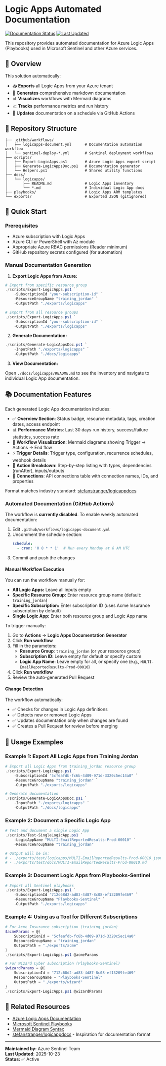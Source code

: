 # Logic Apps Automated Documentation

[![Documentation Status](https://img.shields.io/badge/Documentation-Automated-brightgreen)](./docs/logicapps)
[![Last Updated](https://img.shields.io/badge/Last%20Updated-See%20Docs-blue)](./docs/logicapps)

This repository provides automated documentation for Azure Logic Apps (Playbooks) used in Microsoft Sentinel and other Azure services.

## 🎯 Overview

This solution automatically:
- 📥 **Exports** all Logic Apps from your Azure tenant
- 📝 **Generates** comprehensive markdown documentation
- 📊 **Visualizes** workflows with Mermaid diagrams
- 📈 **Tracks** performance metrics and run history
- 🔄 **Updates** documentation on a schedule via GitHub Actions

## 📁 Repository Structure

```
├── .github/workflows/
│   ├── logicapps-document.yml      # Documentation automation workflow
│   └── sentinel-deploy-*.yml       # Sentinel deployment workflows
├── scripts/
│   ├── Export-LogicApps.ps1        # Azure Logic Apps export script
│   ├── Generate-LogicAppsDoc.ps1   # Documentation generator
│   └── Helpers.ps1                 # Shared utility functions
├── docs/
│   └── logicapps/
│       ├── README.md               # Logic Apps inventory
│       └── *.md                    # Individual Logic App docs
├── playbooks/                      # Logic Apps ARM templates
└── exports/                        # Exported JSON (gitignored)
```

## 🚀 Quick Start

### Prerequisites

- Azure subscription with Logic Apps
- Azure CLI or PowerShell with Az module
- Appropriate Azure RBAC permissions (Reader minimum)
- GitHub repository secrets configured (for automation)

### Manual Documentation Generation

1. **Export Logic Apps from Azure:**

```powershell
# Export from specific resource group
./scripts/Export-LogicApps.ps1 `
    -SubscriptionId "your-subscription-id" `
    -ResourceGroupName "training_jordan" `
    -OutputPath "./exports/logicapps"

# Export from all resource groups
./scripts/Export-LogicApps.ps1 `
    -SubscriptionId "your-subscription-id" `
    -OutputPath "./exports/logicapps"
```

2. **Generate Documentation:**

```powershell
./scripts/Generate-LogicAppsDoc.ps1 `
    -InputPath "./exports/logicapps" `
    -OutputPath "./docs/logicapps"
```

3. **View Documentation:**

Open `./docs/logicapps/README.md` to see the inventory and navigate to individual Logic App documentation.

## 📚 Documentation Features

Each generated Logic App documentation includes:

- ✅ **Overview Section**: Status badge, resource metadata, tags, creation dates, access endpoint
- 📊 **Performance Metrics**: Last 30 days run history, success/failure statistics, success rate
- 🔄 **Workflow Visualization**: Mermaid diagrams showing Trigger → Actions → End flow
- ⚡ **Trigger Details**: Trigger type, configuration, recurrence schedules, webhook details
- 🎯 **Action Breakdown**: Step-by-step listing with types, dependencies (runAfter), inputs/outputs
- 🔌 **Connections**: API connections table with connection names, IDs, and properties

Format matches industry standard: [stefanstranger/logicappdocs](https://github.com/stefanstranger/logicappdocs)

### Automated Documentation (GitHub Actions)

The workflow is **currently disabled**. To enable weekly automated documentation:

1. Edit `.github/workflows/logicapps-document.yml`
2. Uncomment the schedule section:
   ```yaml
   schedule:
     - cron: '0 8 * * 1'  # Run every Monday at 8 AM UTC
   ```
3. Commit and push the changes

#### Manual Workflow Execution

You can run the workflow manually for:
- **All Logic Apps:** Leave all inputs empty
- **Specific Resource Group:** Enter resource group name (default: `training_jordan`)
- **Specific Subscription:** Enter subscription ID (uses Acme Insurance subscription by default)
- **Single Logic App:** Enter both resource group and Logic App name

To trigger manually:
1. Go to **Actions** → **Logic Apps Documentation Generator**
2. Click **Run workflow**
3. Fill in the parameters:
   - **Resource Group**: `training_jordan` (or your resource group)
   - **Subscription ID**: Leave empty for default or specify custom
   - **Logic App Name**: Leave empty for all, or specify one (e.g., `MULTI-EmailReportedResults-Prod-00010`)
4. Click **Run workflow**
5. Review the auto-generated Pull Request

#### Change Detection

The workflow automatically:
- ✅ Checks for changes in Logic App definitions
- ✅ Detects new or removed Logic Apps
- ✅ Updates documentation only when changes are found
- ✅ Creates a Pull Request for review before merging

## 📖 Usage Examples

### Example 1: Export All Logic Apps from Training Jordan

```powershell
# Export all Logic Apps from training_jordan resource group
./scripts/Export-LogicApps.ps1 `
    -SubscriptionId "5cfeafdb-fc6b-4d09-971d-3320c5ec14a0" `
    -ResourceGroupName "training_jordan" `
    -OutputPath "./exports/logicapps"

# Generate documentation
./scripts/Generate-LogicAppsDoc.ps1 `
    -InputPath "./exports/logicapps" `
    -OutputPath "./docs/logicapps"
```

### Example 2: Document a Specific Logic App

```powershell
# Test and document a single Logic App
./scripts/Test-SingleLogicApp.ps1 `
    -LogicAppName "MULTI-EmailReportedResults-Prod-00010" `
    -ResourceGroupName "training_jordan"

# Output will be in:
# - ./exports/test/logicapps/MULTI-EmailReportedResults-Prod-00010.json
# - ./exports/test/docs/MULTI-EmailReportedResults-Prod-00010.md
```

### Example 3: Document Logic Apps from Playbooks-Sentinel

```powershell
# Export all Sentinel playbooks
./scripts/Export-LogicApps.ps1 `
    -SubscriptionId "712c68d2-ad83-4d87-8c08-ef13209fe469" `
    -ResourceGroupName "Playbooks-Sentinel" `
    -OutputPath "./exports/logicapps"
```

### Example 4: Using as a Tool for Different Subscriptions

```powershell
# For Acme Insurance subscription (training_jordan)
$acmeParams = @{
    SubscriptionId = "5cfeafdb-fc6b-4d09-971d-3320c5ec14a0"
    ResourceGroupName = "training_jordan"
    OutputPath = "./exports/acme"
}
./scripts/Export-LogicApps.ps1 @acmeParams

# For Wizard Cyber subscription (Playbooks-Sentinel)
$wizardParams = @{
    SubscriptionId = "712c68d2-ad83-4d87-8c08-ef13209fe469"
    ResourceGroupName = "Playbooks-Sentinel"
    OutputPath = "./exports/wizard"
}
./scripts/Export-LogicApps.ps1 @wizardParams
```

## 🔗 Related Resources

- [Azure Logic Apps Documentation](https://docs.microsoft.com/azure/logic-apps/)
- [Microsoft Sentinel Playbooks](https://docs.microsoft.com/azure/sentinel/automate-responses-with-playbooks)
- [Mermaid Diagram Syntax](https://mermaid.js.org/)
- [stefanstranger/logicappdocs](https://github.com/stefanstranger/logicappdocs) - Inspiration for documentation format

---

**Maintained by:** Azure Sentinel Team  
**Last Updated:** 2025-10-23  
**Status:** ✅ Active

